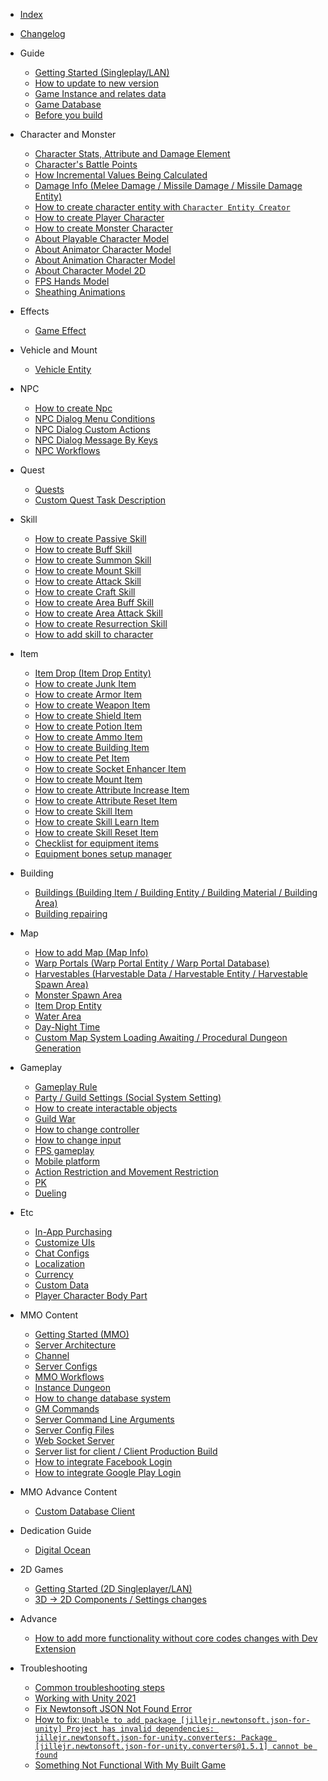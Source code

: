 
- [Index](/)

- [Changelog](pages/000-changelog)

- Guide

  - [Getting Started (Singleplay/LAN)](pages/101-getting-started-singleplayer-lan)
  - [How to update to new version](pages/147-how-to-update-to-new-version)
  - [Game Instance and relates data](pages/102-game-instance-and-relates-data)
  - [Game Database](pages/103-game-database)
  - [Before you build](pages/160-before-you-build.md)

- Character and Monster

  - [Character Stats, Attribute and Damage Element](pages/104-character-stats-and-relates-data.md)
  - [Character's Battle Points](pages/154-character-battle-points.md)
  - [How Incremental Values Being Calculated](pages/153-how-incremental-calculated.md)
  - [Damage Info (Melee Damage / Missile Damage / Missile Damage Entity)](pages/018-damage-info)
  - [How to create character entity with `Character Entity Creator`](pages/148-how-to-create-character-with-editor)
  - [How to create Player Character](pages/135-player-character-entity.md)
  - [How to create Monster Character](pages/136-monster-character-entity.md)
  - [About Playable Character Model](pages/149-playable-character-model)
  - [About Animator Character Model](pages/108-animator-character-model)
  - [About Animation Character Model](pages/107-animation-character-model)
  - [About Character Model 2D](pages/109-character-model-2d)
  - [FPS Hands Model](pages/110-fps-hands-model)
  - [Sheathing Animations](pages/155-sheathing-animations)
    
- Effects
  - [Game Effect](pages/177-game-effect.md)
    
- Vehicle and Mount
  - [Vehicle Entity](pages/138-mount-entity)

- NPC
  - [How to create Npc](pages/139-npc-entity)
  - [NPC Dialog Menu Conditions](pages/166-npc-dialog-menu-conditions.md)
  - [NPC Dialog Custom Actions](pages/167-npc-dialog-custom-actions.md)
  - [NPC Dialog Message By Keys](pages/165-npc-dialog-message-by-keys.md)
  - [NPC Workflows](pages/049-npc-workflows)

- Quest
  - [Quests](pages/010-quests)
  - [Custom Quest Task Description](pages/164-custom-quest-task-description.md)

- Skill
  - [How to create Passive Skill](pages/127-create-passive-skill.md)
  - [How to create Buff Skill](pages/128-create-buff-skill.md)
  - [How to create Summon Skill](pages/129-create-summon-skill.md)
  - [How to create Mount Skill](pages/130-create-mount-skill.md)
  - [How to create Attack Skill](pages/131-create-attack-skill.md)
  - [How to create Craft Skill](pages/132-create-craft-skill.md)
  - [How to create Area Buff Skill](pages/133-create-area-buff-skill.md)
  - [How to create Area Attack Skill](pages/134-create-area-attack-skill.md)
  - [How to create Resurrection Skill](174-how-to-create-resurrection-skill.md)
  - [How to add skill to character](pages/173-how-to-add-skill-to-character.md)

- Item

  - [Item Drop (Item Drop Entity)](pages/007-item-drops-item-drop-entity)
  - [How to create Junk Item](pages/112-create-junk-item.md)
  - [How to create Armor Item](pages/113-create-armor-item.md)
  - [How to create Weapon Item](pages/114-create-weapon-item.md)
  - [How to create Shield Item](pages/115-create-shield-item.md)
  - [How to create Potion Item](pages/116-create-potion-item.md)
  - [How to create Ammo Item](pages/117-create-ammo-item.md)
  - [How to create Building Item](pages/118-create-building-item.md)
  - [How to create Pet Item](pages/119-create-pet-item.md)
  - [How to create Socket Enhancer Item](pages/120-create-socket-enhancer-item.md)
  - [How to create Mount Item](pages/121-create-mount-item.md)
  - [How to create Attribute Increase Item](pages/122-create-attribute-increase-item.md)
  - [How to create Attribute Reset Item](pages/123-create-attribute-reset-item.md)
  - [How to create Skill Item](pages/124-create-skill-item.md)
  - [How to create Skill Learn Item](pages/125-create-skill-learn-item.md)
  - [How to create Skill Reset Item](pages/126-create-skill-reset-item.md)
  - [Checklist for equipment items](pages/141-checklist-for-equipment-items.md)
  - [Equipment bones setup manager](pages/163-equipment-bones-setup-manager.md)

- Building
  - [Buildings (Building Item / Building Entity / Building Material / Building Area)](pages/008-building-building-item-building-entity-building-material-building-area)
  - [Building repairing](pages/175-building-repairing.md)

- Map

  - [How to add Map (Map Info)](pages/019-map-info)
  - [Warp Portals (Warp Portal Entity / Warp Portal Database)](pages/011-warp-portals)
  - [Harvestables (Harvestable Data / Harvestable Entity / Harvestable Spawn Area)](pages/012-harvestable-harvestable-data-harvestable-entity-harvestable-spawn-area)
  - [Monster Spawn Area](pages/137-monster-spawn-area.md)
  - [Item Drop Entity](pages/143-item-drop-entity.md)
  - [Water Area](pages/140-water-area)
  - [Day-Night Time](pages/145-day-night-time.md)
  - [Custom Map System Loading Awaiting / Procedural Dungeon Generation](pages/176-custom-map-system-loading-awaiting-procedural-dungeon-generation.md)

- Gameplay

  - [Gameplay Rule](pages/023-gameplay-rule)
  - [Party / Guild Settings (Social System Setting)](pages/020-social-system-setting)
  - [How to create interactable objects](pages/152-how-to-create-interactable-objects)
  - [Guild War](pages/144-guildwar.md)
  - [How to change controller](pages/046-how-to-change-controller)
  - [How to change input](pages/047-how-to-change-input)
  - [FPS gameplay](pages/051-fps-gameplay)
  - [Mobile platform](pages/052-mobile-platform)
  - [Action Restriction and Movement Restriction](pages/156-action-restriction.md)
  - [PK](pages/170-pk.md)
  - [Dueling](pages/171-dueling.md)
  <!--- [How Attack Function Work?](pages/142-how-attack-function-work)-->

- Etc
  - [In-App Purchasing](pages/021-in-app-purchasing)
  - [Customize UIs](pages/022-customize-uis)
  - [Chat Configs](pages/024-chat-configs)
  - [Localization](pages/053-localization)
  - [Currency](pages/146-currency)
  - [Custom Data](pages/168-custom-character-data)
  - [Player Character Body Part](pages/169-player-character-body-part)

- MMO Content

  - [Getting Started (MMO)](pages/025-getting-started-mmo)
  - [Server Architecture](pages/026-server-architecture)
  - [Channel](pages/172-channel.md)
  - [Server Configs](pages/027-server-configs)
  - [MMO Workflows](pages/048-mmo-workflows)
  - [Instance Dungeon](pages/050-instance-dungeon)
  - [How to change database system](pages/028-how-to-change-database-system)
  - [GM Commands](pages/029-gm-commands)
  - [Server Command Line Arguments](pages/030-server-command-line-argument)
  - [Server Config Files](pages/031-server-config-files)
  - [Web Socket Server](pages/150-websocket-server.md)
  - [Server list for client / Client Production Build](pages/032-server-list-for-client)
  - [How to integrate Facebook Login](pages/033-how-to-integrate-facebook-login)
  - [How to integrate Google Play Login](pages/034-how-to-integrate-google-play-login)

- MMO Advance Content
  - [Custom Database Client](pages/157-custom-database-client.md)

- Dedication Guide
  - [Digital Ocean](dedicates/digitalocean)

- 2D Games

  - [Getting Started (2D Singleplayer/LAN)](pages/035-getting-started-2d-singleplayer-lan)
  - [3D → 2D Components / Settings changes](pages/036-2d-3d-comparison)

- Advance

  - [How to add more functionality without core codes changes with Dev Extension](pages/037-dev-extension)

- Troubleshooting

  - [Common troubleshooting steps](pages/054-troubleshooting-steps)
  - [Working with Unity 2021](pages/151-working-with-2021.md)
  - [Fix Newtonsoft JSON Not Found Error](pages/158-fix-newtonsoft-not-found-error.md)
  - [How to fix: `Unable to add package [jillejr.newtonsoft.json-for-unity] Project has invalid dependencies: jillejr.newtonsoft.json-for-unity.converters: Package [jillejr.newtonsoft.json-for-unity.converters@1.5.1] cannot be found`](pages/162-fix-unable-to-add-package-jillejr-newtonsoft.md)
  - [Something Not Functional With My Built Game](pages/159-something-not-functional-with-my-built-game.md)
  
<!--stackedit_data:
eyJoaXN0b3J5IjpbLTE1MzcxMDAxOThdfQ==
-->
